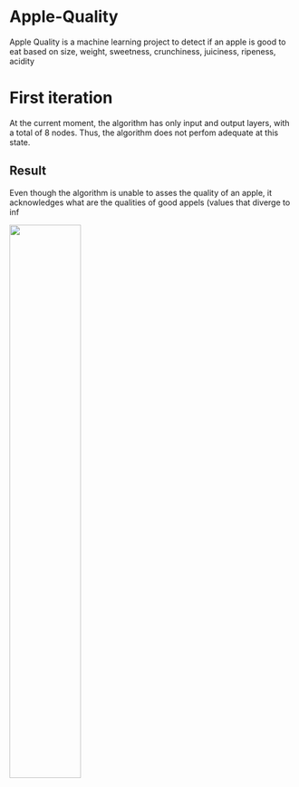 # Apple-Quality
Apple Quality is a machine learning project to detect if an apple is good to eat based on size, weight, sweetness, crunchiness, juiciness, ripeness, acidity
# First iteration
At the current moment, the algorithm has only input and output layers, with a total of 8 nodes. Thus, the algorithm does not perfom adequate at this state.
## Result
Even though the algorithm is unable to asses the quality of an apple, it acknowledges what are the qualities of good appels (values that diverge to $\inf$

<img src="[https://camo.githubusercontent.com/...](https://github.com/MihaiBobeica/Apple-Quality/assets/77356043/cbfd61d1-cfe0-4f01-884a-9fbbccfd3f61 )" data-canonical-src="https://gyazo.com/eb5c5741b6a9a16c692170a41a49c858.png" width="50%" />

